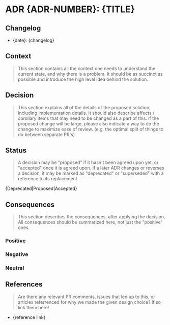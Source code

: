 # ADR {ADR-NUMBER}: {TITLE}

## Changelog

*   {date}: {changelog}

## Context

> This section contains all the context one needs to understand the current
> state, and why there is a problem. It should be as succinct as possible and
> introduce the high level idea behind the solution.

## Decision

> This section explains all of the details of the proposed solution, including
> implementation details. It should also describe affects / corollary items that
> may need to be changed as a part of this. If the proposed change will be
> large, please also indicate a way to do the change to maximize ease of review.
> (e.g. the optimal split of things to do between separate PR's)

## Status

> A decision may be "proposed" if it hasn't been agreed upon yet, or "accepted"
> once it is agreed upon. If a later ADR changes or reverses a decision, it may
> be marked as "deprecated" or "superseded" with a reference to its replacement.

{Deprecated|Proposed|Accepted}

## Consequences

> This section describes the consequences, after applying the decision. All
> consequences should be summarized here, not just the "positive" ones.

### Positive

### Negative

### Neutral

## References

> Are there any relevant PR comments, issues that led up to this, or articles
> referrenced for why we made the given design choice? If so link them here!

*   {reference link}
